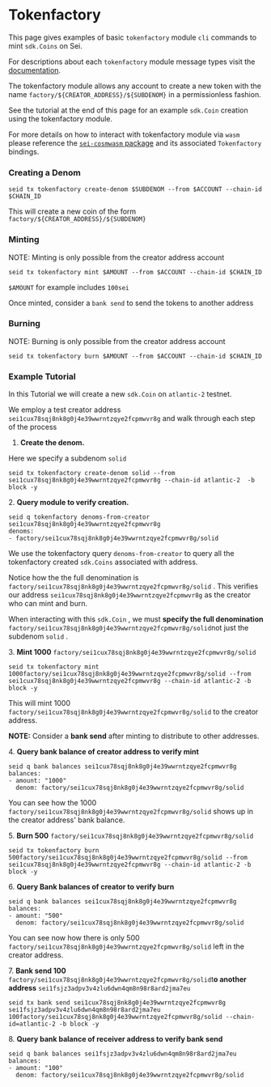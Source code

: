 # Tokenfactory

This page gives examples of basic `tokenfactory` module `cli` commands to mint `sdk.Coins` on Sei.

For descriptions about each `tokenfactory` module message types visit the [documentation](https://github.com/sei-protocol/sei-chain/tree/master/x/tokenfactory).



The tokenfactory module allows any account to create a new token with the name `factory/${CREATOR_ADDRESS}/${SUBDENOM}` in a permissionless fashion.

See the tutorial at the end of this page for an example `sdk.Coin` creation using the tokenfactory module.

For more details on how to interact with tokenfactory module via `wasm` please reference the [`sei-cosmwasm` package](https://github.com/sei-protocol/sei-cosmwasm/tree/main/packages/sei-cosmwasm) and its associated `Tokenfactory` bindings.

### Creating a Denom

```
seid tx tokenfactory create-denom $SUBDENOM --from $ACCOUNT --chain-id $CHAIN_ID
```

This will create a new coin of the form `factory/${CREATOR_ADDRESS}/${SUBDENOM}`

### Minting

NOTE: Minting is only possible from the creator address account

```
seid tx tokenfactory mint $AMOUNT --from $ACCOUNT --chain-id $CHAIN_ID
```

`$AMOUNT` for example includes `100sei`&#x20;

Once minted, consider a `bank send` to send the tokens to another address

### Burning

NOTE: Burning is only possible from the creator address account

```
seid tx tokenfactory burn $AMOUNT --from $ACCOUNT --chain-id $CHAIN_ID
```

###

### Example Tutorial

In this Tutorial we will create a new `sdk.Coin` on `atlantic-2` testnet.&#x20;

We employ a test creator address `sei1cux78sqj8nk8g0j4e39wwrntzqye2fcpmwvr8g` and walk through each step of the process

1. **Create the denom.**&#x20;

Here we specify a subdenom `solid`&#x20;

```
seid tx tokenfactory create-denom solid --from sei1cux78sqj8nk8g0j4e39wwrntzqye2fcpmwvr8g --chain-id atlantic-2  -b block -y
```



2\. **Query module to verify creation.**

```
seid q tokenfactory denoms-from-creator sei1cux78sqj8nk8g0j4e39wwrntzqye2fcpmwvr8g
denoms:
- factory/sei1cux78sqj8nk8g0j4e39wwrntzqye2fcpmwvr8g/solid
```

We use the tokenfactory query `denoms-from-creator` to query all the tokenfactory created `sdk.Coins` associated with address.&#x20;

Notice how the the full denomination is `factory/sei1cux78sqj8nk8g0j4e39wwrntzqye2fcpmwvr8g/solid` . This verifies our address `sei1cux78sqj8nk8g0j4e39wwrntzqye2fcpmwvr8g` as the creator who can mint and burn.&#x20;

When interacting with this `sdk.Coin` , we must **specify the full denomination** `factory/sei1cux78sqj8nk8g0j4e39wwrntzqye2fcpmwvr8g/solid`not just the subdenom `solid` .



3\. **Mint 1000** `factory/sei1cux78sqj8nk8g0j4e39wwrntzqye2fcpmwvr8g/solid`

```
seid tx tokenfactory mint 1000factory/sei1cux78sqj8nk8g0j4e39wwrntzqye2fcpmwvr8g/solid --from sei1cux78sqj8nk8g0j4e39wwrntzqye2fcpmwvr8g --chain-id atlantic-2 -b block -y
```

This will mint 1000 `factory/sei1cux78sqj8nk8g0j4e39wwrntzqye2fcpmwvr8g/solid` to the creator address.

**NOTE:** Consider a **bank send** after minting to distribute to other addresses.



4\. **Query bank balance of creator address to verify mint**

```
seid q bank balances sei1cux78sqj8nk8g0j4e39wwrntzqye2fcpmwvr8g
balances:
- amount: "1000"
  denom: factory/sei1cux78sqj8nk8g0j4e39wwrntzqye2fcpmwvr8g/solid
```

You can see how the 1000 `factory/sei1cux78sqj8nk8g0j4e39wwrntzqye2fcpmwvr8g/solid` shows up in the creator address' bank balance.&#x20;



5\. **Burn 500** `factory/sei1cux78sqj8nk8g0j4e39wwrntzqye2fcpmwvr8g/solid`

```
seid tx tokenfactory burn 500factory/sei1cux78sqj8nk8g0j4e39wwrntzqye2fcpmwvr8g/solid --from sei1cux78sqj8nk8g0j4e39wwrntzqye2fcpmwvr8g --chain-id atlantic-2 -b block -y
```



6\. **Query Bank balances of creator to verify burn**

```
seid q bank balances sei1cux78sqj8nk8g0j4e39wwrntzqye2fcpmwvr8g
balances:
- amount: "500"
  denom: factory/sei1cux78sqj8nk8g0j4e39wwrntzqye2fcpmwvr8g/solid
```

You can see now how there is only 500 `factory/sei1cux78sqj8nk8g0j4e39wwrntzqye2fcpmwvr8g/solid` left in the creator address.



7\. **Bank send 100** `factory/sei1cux78sqj8nk8g0j4e39wwrntzqye2fcpmwvr8g/solid`t**o another address** `sei1fsjz3adpv3v4zlu6dwn4qm8n98r8ard2jma7eu`

```
seid tx bank send sei1cux78sqj8nk8g0j4e39wwrntzqye2fcpmwvr8g sei1fsjz3adpv3v4zlu6dwn4qm8n98r8ard2jma7eu 100factory/sei1cux78sqj8nk8g0j4e39wwrntzqye2fcpmwvr8g/solid --chain-id=atlantic-2 -b block -y
```



8\. **Query bank balance of receiver address to verify bank send**

```
seid q bank balances sei1fsjz3adpv3v4zlu6dwn4qm8n98r8ard2jma7eu
balances:
- amount: "100"
  denom: factory/sei1cux78sqj8nk8g0j4e39wwrntzqye2fcpmwvr8g/solid
```
